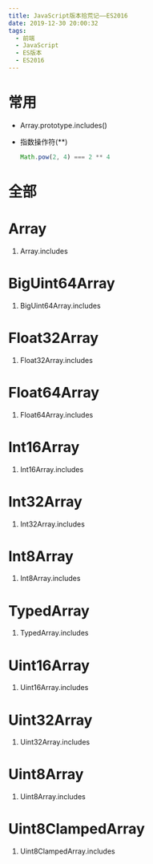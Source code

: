 ```yaml
---
title: JavaScript版本拾荒记——ES2016
date: 2019-12-30 20:00:32
tags:
  - 前端
  - JavaScript
  - ES版本
  - ES2016
---
```


# 常用

* Array.prototype.includes()


- 指数操作符(\*\*)

  ```javascript
  Math.pow(2, 4) === 2 ** 4
  ```

# 全部

# Array

1. Array.includes

# BigUint64Array

1. BigUint64Array.includes

# Float32Array

1. Float32Array.includes

# Float64Array

1. Float64Array.includes

# Int16Array

1. Int16Array.includes

# Int32Array

1. Int32Array.includes

# Int8Array

1. Int8Array.includes

# TypedArray

1. TypedArray.includes

# Uint16Array

1. Uint16Array.includes

# Uint32Array

1. Uint32Array.includes

# Uint8Array

1. Uint8Array.includes

# Uint8ClampedArray

1. Uint8ClampedArray.includes